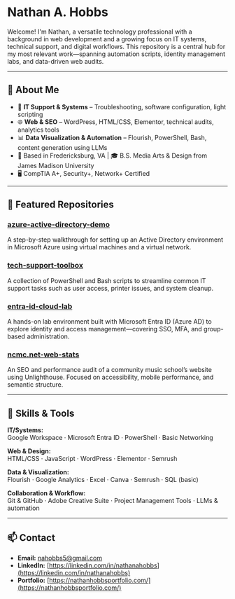 # Nathan A. Hobbs

Welcome! I'm Nathan, a versatile technology professional with a background in web development and a growing focus on IT systems, technical support, and digital workflows. This repository is a central hub for my most relevant work—spanning automation scripts, identity management labs, and data-driven web audits.

---

## 🔧 About Me

- 🧰 **IT Support & Systems** – Troubleshooting, software configuration, light scripting
- 🌐 **Web & SEO** – WordPress, HTML/CSS, Elementor, technical audits, analytics tools
- 📊 **Data Visualization & Automation** – Flourish, PowerShell, Bash, content generation using LLMs
- 📍 Based in Fredericksburg, VA | 🎓 B.S. Media Arts & Design from James Madison University
- 🖥️ CompTIA A+, Security+, Network+ Certified

---

## 📌 Featured Repositories

### [azure-active-directory-demo](https://github.com/nahobbs5/AzureActiveDirectoryDemo)
A step-by-step walkthrough for setting up an Active Directory environment in Microsoft Azure using virtual machines and a virtual network.

### [tech-support-toolbox](https://github.com/nahobbs5/tech-support-toolbox)
A collection of PowerShell and Bash scripts to streamline common IT support tasks such as user access, printer issues, and system cleanup.

### [entra-id-cloud-lab](https://github.com/nahobbs5/entra-id-cloud-lab)
A hands-on lab environment built with Microsoft Entra ID (Azure AD) to explore identity and access management—covering SSO, MFA, and group-based administration.

### [ncmc.net-web-stats](https://github.com/nahobbs5/ncmc.net-web-stats)
An SEO and performance audit of a community music school’s website using Unlighthouse. Focused on accessibility, mobile performance, and semantic structure.

---

## 🧠 Skills & Tools

**IT/Systems:**  
Google Workspace · Microsoft Entra ID · PowerShell · Basic Networking

**Web & Design:**  
HTML/CSS · JavaScript · WordPress · Elementor · Semrush

**Data & Visualization:**  
Flourish · Google Analytics · Excel · Canva · Semrush · SQL (basic)

**Collaboration & Workflow:**  
Git & GitHub · Adobe Creative Suite · Project Management Tools · LLMs & automation

---

## 📫 Contact

- **Email:** [nahobbs5@gmail.com](mailto:nahobbs5@gmail.com) 
- **LinkedIn:** [https://linkedin.com/in/nathanahobbs](https://linkedin.com/in/nathanahobbs)  
- **Portfolio:** [https://nathanhobbsportfolio.com/](https://nathanhobbsportfolio.com/)



